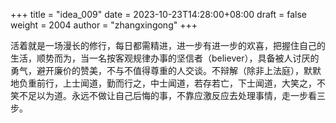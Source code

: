 +++
title = "idea_009"
date = 2023-10-23T14:28:00+08:00
draft = false
weight = 2004
author = "zhangxingong"
+++

活着就是一场漫长的修行，每日都需精进，进一步有进一步的欢喜，把握住自己的生活，顺势而为，当一名按客观规律办事的坚信者（believer），具备被人讨厌的勇气，避开廉价的赞美，不与不值得尊重的人交谈。不辩解（除非上法庭），默默地负重前行，上士闻道，勤而行之，中士闻道，若存若亡，下士闻道，大笑之，不笑不足以为道。永远不做让自己后悔的事，不靠应激反应去处理事情，走一步看三步。

